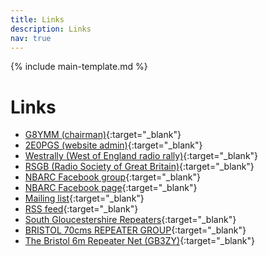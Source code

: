 ```yaml
---
title: Links
description: Links
nav: true
---
```


{% include main-template.md %}

# Links

* [G8YMM (chairman)](https://www.qrz.com/db/G8YMM){:target="_blank"}
* [2E0PGS (website admin)](http://www.m3pgs.co.uk/){:target="_blank"}
* [Westrally (West of England radio rally)](http://www.westrally.org.uk/){:target="_blank"}
* [RSGB (Radio Society of Great Britain)](https://rsgb.org/){:target="_blank"}
* [NBARC Facebook group](https://www.facebook.com/groups/NBARC/){:target="_blank"}
* [NBARC Facebook page​](https://www.facebook.com/pages/North-Bristol-Amateur-Radio-Club-NBARC/159859407455429){:target="_blank"}
* [Mailing list](https://groups.google.com/forum/?nomobile=true#!forum/mx0nbc/join){:target="_blank"}
* [RSS feed](https://groups.google.com/forum/feed/mx0nbc/msgs/rss.xml?num=15){:target="_blank"}
* [South Gloucestershire Repeaters](http://sgrepeaters.co.uk/){:target="_blank"}
* [BRISTOL 70cms REPEATER GROUP](https://gb7bs.com/){:target="_blank"}
* [The Bristol 6m Repeater Net (GB3ZY)](http://www.radisol.com/bristol-repeater-net-GB3ZY/){:target="_blank"}